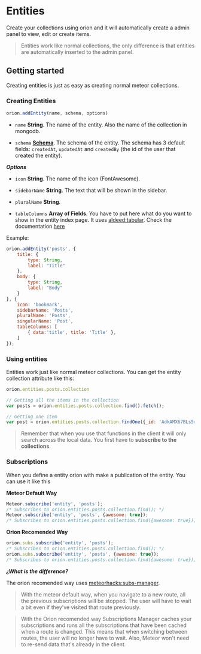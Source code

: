 # Entities

Create your collections using orion and it will automatically 
create a admin panel to view, edit or create items.

> Entities work like normal collections, the only difference
is that entities are automatically inserted to the admin panel. 

## Getting started

Creating entities is just as easy as creating normal meteor
collections.

### Creating Entities

```js
orion.addEntity(name, schema, options)
```

- ```name``` **String**. The name of the entity. Also the name
of the collection in mongodb.

- ```schema``` **[Schema](https://github.com/orionjs/core/tree/master/attributes)**. The schema of the entity. The schema has 3 default fields: ```createdAt```, ```updatedAt``` and ```createdBy``` (the id of the user that created the entity).

***Options***

- ```icon``` **String**. The name of the icon (FontAwesome).

- ```sidebarName``` **String**. The text that will be shown in the sidebar.

- ```pluralName``` **String**.

- ```tableColumns``` **Array of Fields**. You have to put here what do you want to show in
the entity index page. It uses [aldeed:tabular](https://github.com/aldeed/meteor-tabular/). Check the documentation [here](https://github.com/aldeed/meteor-tabular/)

Example:

```js
orion.addEntity('posts', {
	title: {
		type: String,
		label: "Title"
	},
	body: {
		type: String,
		label: "Body"
	}
}, {
	icon: 'bookmark',
	sidebarName: 'Posts',
	pluralName: 'Posts',
	singularName: 'Post',
	tableColumns: [
		{ data:'title', title: 'Title' },
	]
});
```

### Using entities

Entities work just like normal meteor collections. You can get the entity
collection attribute like this:

```js
orion.entities.posts.collection

// Getting all the items in the collection
var posts = orion.entities.posts.collection.find().fetch();

// Getting one item
var post = orion.entities.posts.collection.findOne({_id: 'AdkAMX67BLs5rrRpf'});
```

> Remember that when you use that functions in the client it will only search 
across the local data. You first have to **subscribe to the collections**.

### Subscriptions

When you define a entity orion with make a publication of the entity. You can 
use it like this


**Meteor Default Way**
```js
Meteor.subscribe('entity', 'posts');
/* Subscribes to orion.entities.posts.collection.find(); */
Meteor.subscribe('entity', 'posts', {awesome: true});
/* Subscribes to orion.entities.posts.collection.find({awesome: true}); */
```

**Orion Recomended Way**
```js
orion.subs.subscribe('entity', 'posts');
/* Subscribes to orion.entities.posts.collection.find(); */
orion.subs.subscribe('entity', 'posts', {awesome: true});
/* Subscribes to orion.entities.posts.collection.find({awesome: true}); */
```

***¿What is the difference?***

The orion recomended way uses [meteorhacks:subs-manager](https://github.com/meteorhacks/subs-manager). 

> With the meteor default way, when you navigate to a new route, all the previous subscriptions will be stopped. 
The user will have to wait a bit even if they've visited that route previously. 

> With the Orion recomended way Subscriptions Manager caches your subscriptions 
and runs all the subscriptions that have been cached when a route is changed. This means that when switching between routes, the user will no longer have to wait. Also, Meteor won't need to re-send data that's already in the client.
